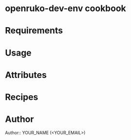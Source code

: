 # openruko-dev-env cookbook

# Requirements

# Usage

# Attributes

# Recipes

# Author

Author:: YOUR_NAME (<YOUR_EMAIL>)
